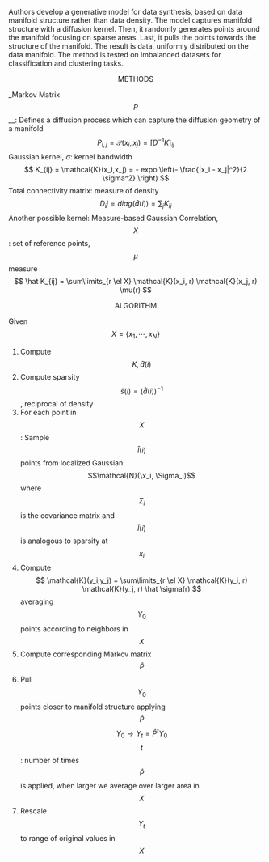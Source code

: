 Authors develop a generative model for data synthesis, based on data manifold structure rather than data density. The model captures manifold structure with a diffusion kernel. Then, it randomly generates points around the manifold focusing on sparse areas. Last, it pulls the points towards the structure of the manifold. The result is data, uniformly distributed on the data manifold. The method is tested on imbalanced datasets for classification and clustering tasks.

<center>METHODS</center>

_Markov Matrix $$P$$__: Defines a diffusion process which can capture the diffusion geometry of a manifold
$$
P_{i,j} = \mathcal{P}(x_i, x_j) = [D^{-1}K]_{ij}
$$
Gaussian kernel, $\sigma$: kernel bandwidth
$$
K_{ij} = \mathcal{K}(x_i,x_j) =  - expo \left(- \frac{|x_i - x_j|^2}{2 \sigma^2} \right)
$$
Total connectivity matrix: measure of density
$$
D_ij = diag(\hat d(i)) = \sum_j K_{ij}
$$
Another possible kernel: Measure-based Gaussian Correlation, $$X$$: set of reference points, $$\mu$$ measure
$$
\hat K_{ij} = \sum\limits_{r \el X} \mathcal{K}(x_i, r) \mathcal{K}(x_j, r) \mu(r)
$$

<center>ALGORITHM</center>

Given $$X = \{x_1, \cdots, x_N\}$$
1. Compute $$K, \hat d (i)$$
2. Compute sparsity $$\hat s (i) = (\hat d(i))^{-1}$$, reciprocal of density
3. For each point in $$X$$:
  Sample $$\hat l(i)$$ points from localized Gaussian $$\mathcal{N}(\x_i, \Sigma_i)$$
  where $$\Sigma_i$$ is the covariance matrix and $$\hat l(i)$$ is analogous to sparsity at $$x_i$$
4. Compute
  $$
 \mathcal{K}(y_i,y_j) =  \sum\limits_{r \el X} \mathcal{K}(y_i, r) \mathcal{K}(y_j, r) \hat \sigma(r)
  $$
  averaging $$Y_0$$ points according to neighbors in $$X$$
5. Compute corresponding Markov matrix $$\hat P$$
6. Pull $$Y_0$$ points closer to manifold structure applying $$\hat P$$
  $$
  Y_0 \to Y_t = \hat P^t Y_0
  $$
  $$t$$: number of times $$\hat P$$ is applied, when larger we average over larger area in $$X$$
7. Rescale $$Y_t$$ to range of original values in $$X$$
